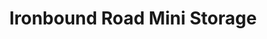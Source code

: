 ---
title: "Ironbound Road Mini Storage"
url: /williamsburg/ironbound-road-mini-storage-ironbound-road-6/
shop: Mieten
---